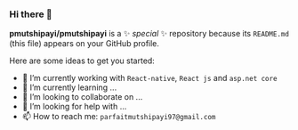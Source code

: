 ### Hi there 👋


**pmutshipayi/pmutshipayi** is a ✨ _special_ ✨ repository because its `README.md` (this file) appears on your GitHub profile.

Here are some ideas to get you started:

- 🔭 I’m currently working with `React-native`, `React js` and `asp.net core`
- 🌱 I’m currently learning ...
- 👯 I’m looking to collaborate on ...
- 🤔 I’m looking for help with ...
- 📫 How to reach me: `parfaitmutshipayi97@gmail.com` 

